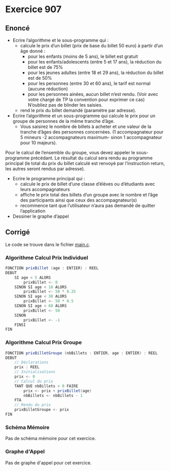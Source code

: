 # Exercice 907

## Enoncé

- Ecrire l’algorithme et le sous-programme qui :
    - calcule le prix d’un billet (prix de base du billet 50 euro) à partir d’un âge donné :
        - pour les enfants (moins de 5 ans), le billet est gratuit
        - pour les enfants/adolescents (entre 5 et 17 ans), la réduction du billet est de 75%
        - pour les jeunes adultes (entre 18 et 29 ans), la réduction du billet est de 50%
        - pour les personnes (entre 30 et 60 ans), le tarif est normal (aucune réduction)
        - pour les personnes ainées, aucun billet n’est rendu. (Voir avec votre chargé de TP la convention pour exprimer ce cas) N’oubliez pas de blinder les saisies.
    - rend le prix du billet demandé (paramètre par adresse).
- Ecrire l’algorithme et un sous-programme qui calcule le prix pour un groupe de personnes de la même tranche d’âge.
    - Vous saisirez le nombre de billets à acheter et une valeur de la tranche d’âges des personnes concernées. (1 accompagnateur pour 5 mineurs -2 accompagnateurs maximum- sinon 1 accompagnateur pour 10 majeurs).

Pour le calcul de l’ensemble du groupe, vous devez appeler le sous-programme précédant. Le résultat du calcul sera rendu au programme principal (le total du prix du billet calculé est renvoyé par l’instruction return, les autres seront rendus par adresse).

- Ecrire le programme principal qui :
    - calcule le prix de billet d’une classe d’élèves ou d’étudiants avec leurs accompagnateurs
    - affiche le prix total des billets d’un groupe avec le nombre et l’âge des participants ainsi que ceux des accompagnateur(s)
    - recommence tant que l’utilisateur n’aura pas demandé de quitter l’application
- Dessiner le graphe d’appel

## Corrigé

Le code se trouve dans le fichier [main.c](../code/main.c).

### Algorithme Calcul Prix Individuel

```java
FONCTION prixBillet (age : ENTIER) : REEL
DEBUT
    SI age < 5 ALORS
        prixBillet <- 0
    SINON SI age < 18 ALORS
        prixBillet <- 50 * 0.25
    SINON SI age < 30 ALORS
        prixBillet <- 50 * 0.5
    SINON SI age < 60 ALORS
        prixBillet <- 50
    SINON
        prixBillet <- -1
    FINSI
FIN
```

### Algorithme Calcul Prix Groupe

```java
FONCTION prixBilletGroupe (nbBillets : ENTIER, age : ENTIER) : REEL
DEBUT
    // Déclarations
    prix : REEL
    // Initialisations
    prix <- 0
    // Calcul du prix
    TANT QUE nbBillets > 0 FAIRE
        prix <- prix + prixBillet(age)
        nbBillets <- nbBillets - 1
    FTA
    // Rendu du prix
    prixBilletGroupe <- prix
FIN
```

### Schéma Mémoire

Pas de schéma mémoire pour cet exercice.

### Graphe d'Appel

Pas de graphe d'appel pour cet exercice.
